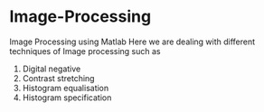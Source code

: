 # Image-Processing
Image Processing using Matlab
Here we are dealing with different techniques of Image processing such as

1. Digital negative
2. Contrast stretching 
3. Histogram equalisation
4. Histogram specification
